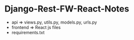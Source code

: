 # Django-Rest-FW-React-Notes
- api => views.py, utils.py, models.py, urls.py
- frontend => React js files
- requirements.txt
